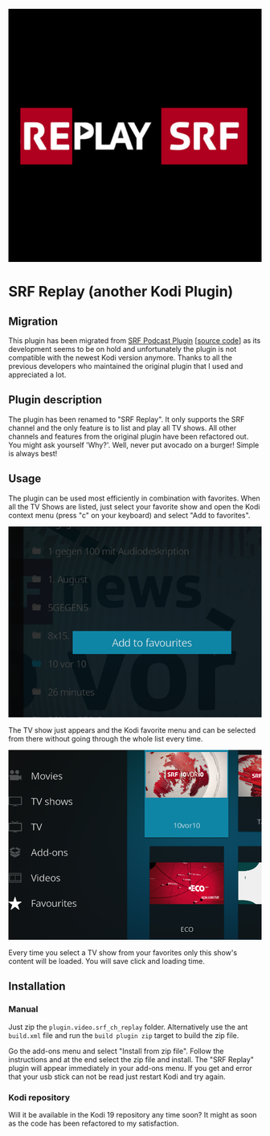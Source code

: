 ![SRF Replay](plugin.video.srf_ch_replay/icon.png)

# SRF Replay (another Kodi Plugin)

## Migration
This plugin has been migrated from [SRF Podcast Plugin](https://kodi.wiki/view/Add-on:SRF_Podcast_Plugin) [[source code](https://github.com/ambermoon/xbmc_plugin_video_srf_podcast_ch)] as its development seems to be on hold and unfortunately the plugin is not compatible with the newest Kodi version anymore. Thanks to all the previous developers who maintained the original plugin that I used and appreciated a lot.

## Plugin description
The plugin has been renamed to "SRF Replay". It only supports the SRF channel and the only feature is to list and play all TV shows. All other channels and features from the original plugin have been refactored out. You might ask yourself 'Why?'. Well, never put avocado on a burger! Simple is always best!

## Usage
The plugin can be used most efficiently in combination with favorites. When all the TV Shows are listed, just select your favorite show and open the Kodi context menu (press "c" on your keyboard) and select "Add to favorites".

![Select favorites](usage1.png)

The TV show just appears and the Kodi favorite menu and can be selected from there without going through the whole list every time.

![Select favorites](usage2.png)

Every time you select a TV show from your favorites only this show's content will be loaded. You will save click and loading time.

## Installation

### Manual
Just zip the `plugin.video.srf_ch_replay` folder. Alternatively use the ant `build.xml` file and run the `build plugin zip` target to build the zip file.

Go the add-ons menu and select "Install from zip file". Follow the instructions and at the end select the zip file and install. The "SRF Replay" plugin will appear immediately in your add-ons menu. If you get and error that your usb stick can not be read just restart Kodi and try again.

### Kodi repository
Will it be available in the Kodi 19 repository any time soon? It might as soon as the code has been refactored to my satisfaction.



